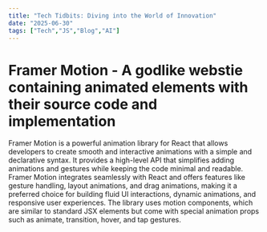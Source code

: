 ```yaml
---
title: "Tech Tidbits: Diving into the World of Innovation"
date: "2025-06-30"
tags: ["Tech","JS","Blog","AI"]
---
```


# Framer Motion - A godlike webstie containing animated elements with their source code and implementation

Framer Motion is a powerful animation library for React that allows developers to create smooth and interactive animations with a simple and declarative syntax.
It provides a high-level API that simplifies adding animations and gestures while keeping the code minimal and readable.
Framer Motion integrates seamlessly with React and offers features like gesture handling, layout animations, and drag animations, making it a preferred choice for building fluid UI interactions, dynamic animations, and responsive user experiences.
The library uses motion components, which are similar to standard JSX elements but come with special animation props such as animate, transition, hover, and tap gestures.
